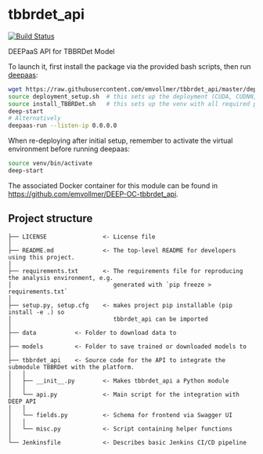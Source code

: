 # tbbrdet_api
[![Build Status](https://jenkins.services.ai4os.eu/buildStatus/icon?job=AI4OS-HUB-TEST%2Ftbbrdet_api%2Fmaster)](https://jenkins.services.ai4os.eu/job/AI4OS-HUB-TEST/job/tbbrdet_api/job/master/)

DEEPaaS API for TBBRDet Model

To launch it, first install the package via the provided bash scripts, then run [deepaas](https://github.com/ai4os/DEEPaaS):
```bash
wget https://raw.githubusercontent.com/emvollmer/tbbrdet_api/master/deployment_setup.sh
source deployment_setup.sh 	# this sets up the deployment (CUDA, CUDNN, Python3.6)
source install_TBBRDet.sh 	# this sets up the venv with all required packages and installs the both API and submodule TBBRDet as editable
deep-start
# Alternatively
deepaas-run --listen-ip 0.0.0.0
```
When re-deploying after initial setup, remember to activate the virtual environment before running deepaas:
```bash
source venv/bin/activate
deep-start
```

The associated Docker container for this module can be found in https://github.com/emvollmer/DEEP-OC-tbbrdet_api.

## Project structure
```
├── LICENSE                <- License file
│
├── README.md              <- The top-level README for developers using this project.
│
├── requirements.txt       <- The requirements file for reproducing the analysis environment, e.g.
│                             generated with `pip freeze > requirements.txt`
│
├── setup.py, setup.cfg    <- makes project pip installable (pip install -e .) so
│                             tbbrdet_api can be imported
│
├── data           <- Folder to download data to
│
├── models         <- Folder to save trained or downloaded models to
│
├── tbbrdet_api    <- Source code for the API to integrate the submodule TBBRDet with the platform.
│   │
│   ├── __init__.py        <- Makes tbbrdet_api a Python module
│   │
│   └── api.py             <- Main script for the integration with DEEP API
│   │
│   └── fields.py          <- Schema for frontend via Swagger UI
│   │
│   └── misc.py            <- Script containing helper functions
│
└── Jenkinsfile            <- Describes basic Jenkins CI/CD pipeline
```
